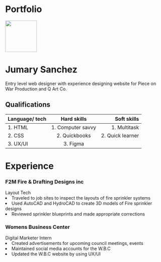 # Portfolio
<!DOCTYPE html>
<html>
<head>
<title>Page Title</title>
<meta name="viewport" content="width=device-width, initial-scale=1.0">
<link rel="stylesheet" herf="style.css">
</head>
<body>
    
<div 
 margin-top: 100px;
    margin-bottom: 100px;
    margin-left: 100px;
  class="profile-img"></div>
<img src="https://cdn.vox-cdn.com/thumbor/3AljXR2gmGnu0bpr5ffOkv8Lkco=/0x555:2227x2225/1200x800/filters:focal(0x555:2227x2225)/cdn.vox-cdn.com/uploads/chorus_image/image/46475996/GettyImages-478084727.0.0.jpg" alt"head-shot" style="width:100px;height:100px";>

<h1>Jumary Sanchez</h1> 
<p>

Entry level web designer with experience 
designing website for Piece on War Production and Q Art Co.
</p>
<h2>Qualifications
</h2>

| Language/ tech      | Hard skills         | Soft skills |
| ------------- |:-------------:| -----:|
| 1. HTML |1. Computer savvy |1. Multitask |
|2. CSS    |  2. Quickbooks |2. Quick learner |
| 3. UX/UI | 3. Figma     |   |

<h1>
Experience 
</h1>
<h3>
F2M Fire & Drafting Designs inc</h3>
Layout Tech
<li>Traveled to job sites to inspect the layouts of fire sprinkler systems
</li>
<li>Used AutoCAD and HydroCAD to create 3D models of Fire sprinkler designs</li>
<li>Reviewed sprinkler blueprints and made appropriate corrections 
</li>
<h3>Womens Business Center
</h3>Digital Marketer Intern 
<li>Created advertisements for upcoming council meetings, events
</li>
<li>Maintained social media accounts for the W.B.C
</li>
<li> Updated the W.B.C website by using UX/UI
</li>


</body>
</html>